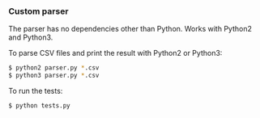 ### Custom parser

The parser has no dependencies other than Python. Works with Python2 and Python3.

To parse CSV files and print the result with Python2 or Python3:
```sh
$ python2 parser.py *.csv
$ python3 parser.py *.csv
```

To run the tests:
```sh
$ python tests.py
```

